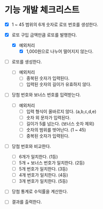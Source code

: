 # 기능 개발 체크리스트

- [X] 1 ~ 45 범위의 6개 숫자로 로또 번호를 생성한다.

- [X] 로또 구입 금액만큼 로또를 발행한다.
  - [X] 예외처리
    - [X] 1,000원으로 나누어 떨어지지 않는다.

- [ ] 로또를 생성한다.
  - [ ] 예외처리
    - [ ] 중복된 숫자가 입력된다.
    - [ ] 입력된 숫자의 길이가 유효하지 않다.

- [ ] 당첨 번호와 보너스 번호를 입력받는다.
  - [ ] 예외처리
    - [ ] 입력 형식이 올바르지 않다. (a,b,c,d,e)
    - [ ] 숫자 외 문자가 입력된다.
    - [ ] 길이가 5를 넘는다. (보너스 숫자 제외)
    - [ ] 숫자의 범위를 벗어난다. (1 ~ 45)
    - [ ] 중복된 숫자가 입력된다.

- [ ] 당첨 번호와 비교한다.
  - [ ] 6개가 일치한다. (1등)
  - [ ] 5개 + 보너스 번호가 일치한다. (2등)
  - [ ] 5개 번호가 일치한다. (3등)
  - [ ] 4개 번호가 일치한다. (4등)
  - [ ] 3개 번호가 일치한다. (5등)

- [ ] 당첨 통계로 수익률을 계산한다.

- [ ] 결과를 출력한다.
